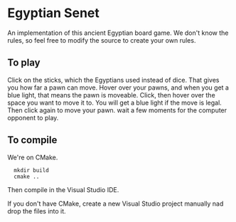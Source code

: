 # Egyptian Senet

An implementation of this ancient Egyptian board game. We don't know the rules,
so feel free to modify the source to create your own rules.

## To play
Click on the sticks, which the Egyptians used instead of dice. That gives you
how far a pawn can move. Hover over your pawns, and when you get a blue light,
that means the pawn is moveable. Click, then hover over the space you want
to move it to. You will get a blue light if the move is legal. Then click
again to move your pawn. wait a few moments for the computer opponent to play.

## To compile
We're on CMake.

      mkdir build
      cmake ..

Then compile in the Visual Studio IDE.

If you don't have CMake, create a new Visual Studio project manually nad drop the
files into it.

